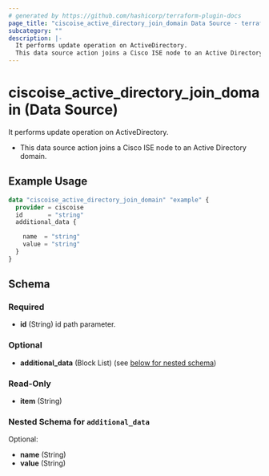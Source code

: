 ```yaml
---
# generated by https://github.com/hashicorp/terraform-plugin-docs
page_title: "ciscoise_active_directory_join_domain Data Source - terraform-provider-ciscoise"
subcategory: ""
description: |-
  It performs update operation on ActiveDirectory.
  This data source action joins a Cisco ISE node to an Active Directory domain.
---
```


# ciscoise_active_directory_join_domain (Data Source)

It performs update operation on ActiveDirectory.

- This data source action joins a Cisco ISE node to an Active Directory domain.

## Example Usage

```terraform
data "ciscoise_active_directory_join_domain" "example" {
  provider = ciscoise
  id       = "string"
  additional_data {

    name  = "string"
    value = "string"
  }
}
```

<!-- schema generated by tfplugindocs -->
## Schema

### Required

- **id** (String) id path parameter.

### Optional

- **additional_data** (Block List) (see [below for nested schema](#nestedblock--additional_data))

### Read-Only

- **item** (String)

<a id="nestedblock--additional_data"></a>
### Nested Schema for `additional_data`

Optional:

- **name** (String)
- **value** (String)



